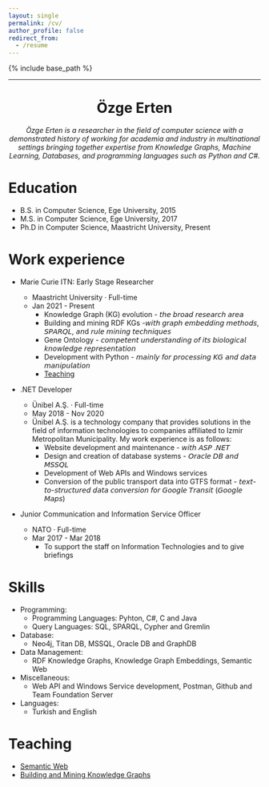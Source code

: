 ```yaml
---
layout: single
permalink: /cv/
author_profile: false
redirect_from:
  - /resume
---
```


{% include base_path %}

---
<div style="text-align: center;">
<h1>Özge Erten</h1>
<em><p>Özge Erten is a researcher in the field of computer science with a demonstrated history of working for academia and industry in multinational settings bringing together expertise from Knowledge Graphs, Machine Learning, Databases, and programming languages such as Python and C#.</p></em>
</div>

Education
======
* B.S. in Computer Science, Ege University, 2015
* M.S. in Computer Science, Ege University, 2017
* Ph.D in Computer Science, Maastricht University, Present

Work experience
======
* Marie Curie ITN: Early Stage Researcher 
  * Maastricht University · Full-time
  * Jan 2021 - Present 
    * Knowledge Graph (KG) evolution - 𝘵𝘩𝘦 𝘣𝘳𝘰𝘢𝘥 𝘳𝘦𝘴𝘦𝘢𝘳𝘤𝘩 𝘢𝘳𝘦𝘢
    * Building and mining RDF KGs -𝘸𝘪𝘵𝘩 𝘨𝘳𝘢𝘱𝘩 𝘦𝘮𝘣𝘦𝘥𝘥𝘪𝘯𝘨 𝘮𝘦𝘵𝘩𝘰𝘥𝘴, 𝘚𝘗𝘈𝘙𝘘𝘓, 𝘢𝘯d 𝘳𝘶𝘭𝘦 𝘮𝘪𝘯𝘪𝘯𝘨 𝘵𝘦𝘤𝘩𝘯𝘪𝘲𝘶𝘦𝘴
    * Gene Ontology - 𝘤𝘰𝘮𝘱𝘦𝘵𝘦𝘯𝘵 𝘶𝘯𝘥𝘦𝘳𝘴𝘵𝘢𝘯𝘥𝘪𝘯𝘨 𝘰𝘧 𝘪𝘵𝘴 𝘣𝘪𝘰𝘭𝘰𝘨𝘪𝘤𝘢𝘭 𝘬𝘯𝘰𝘸𝘭𝘦𝘥𝘨𝘦 𝘳𝘦𝘱𝘳𝘦𝘴𝘦𝘯𝘵𝘢𝘵𝘪𝘰𝘯 
    * Development with Python - 𝘮𝘢𝘪𝘯𝘭𝘺 𝘧𝘰𝘳 𝘱𝘳𝘰𝘤𝘦𝘴𝘴𝘪𝘯𝘨 𝘒𝘎 𝘢𝘯𝘥 𝘥𝘢𝘵𝘢 𝘮𝘢𝘯𝘪𝘱𝘶𝘭𝘢𝘵𝘪𝘰𝘯
    * [Teaching](/teaching/) 

* .NET Developer
  * Ünibel A.Ş. · Full-time
  * May 2018 - Nov 2020 
  * Ünibel A.Ş. is a technology company that provides solutions in the field of information technologies to companies affiliated to Izmir Metropolitan Municipality. My work experience is as follows:
    * Website development and maintenance - 𝘸𝘪𝘵𝘩 𝘈𝘚𝘗 .𝘕𝘌𝘛
    * Design and creation of database systems - 𝘖𝘳𝘢𝘤𝘭𝘦 𝘋𝘉 𝘢𝘯𝘥 𝘔𝘚𝘚𝘘𝘓 
    * Development of Web APIs and Windows services
    * Conversion of the public transport data into GTFS format - 𝘵𝘦𝘹𝘵-𝘵𝘰-𝘴𝘵𝘳𝘶𝘤𝘵𝘶𝘳𝘦𝘥 𝘥𝘢𝘵𝘢 𝘤𝘰𝘯𝘷𝘦𝘳𝘴𝘪𝘰𝘯 𝘧𝘰𝘳 𝘎𝘰𝘰𝘨𝘭𝘦 𝘛𝘳𝘢𝘯𝘴𝘪𝘵 (𝘎𝘰𝘰𝘨𝘭𝘦 𝘔𝘢𝘱𝘴)

* Junior Communication and Information Service Officer
  * NATO · Full-time
  * Mar 2017 - Mar 2018 
    * To support the staff on Information Technologies and to give briefings
  
Skills
======
* Programming: 
  * Programming Languages: Pyhton, C#, C and Java
  * Query Languages: SQL, SPARQL, Cypher and Gremlin
* Database: 
  * Neo4j, Titan DB, MSSQL, Oracle DB and GraphDB
* Data Management: 
  * RDF Knowledge Graphs, Knowledge Graph Embeddings, Semantic Web
* Miscellaneous:
  * Web API and Windows Service development, Postman, Github and Team Foundation Server
* Languages: 
  * Turkish and English

Teaching
======
* [Semantic Web](/teaching/2021-teaching-1)
* [Building and Mining Knowledge Graphs](/teaching/2022-teaching-1)
  

